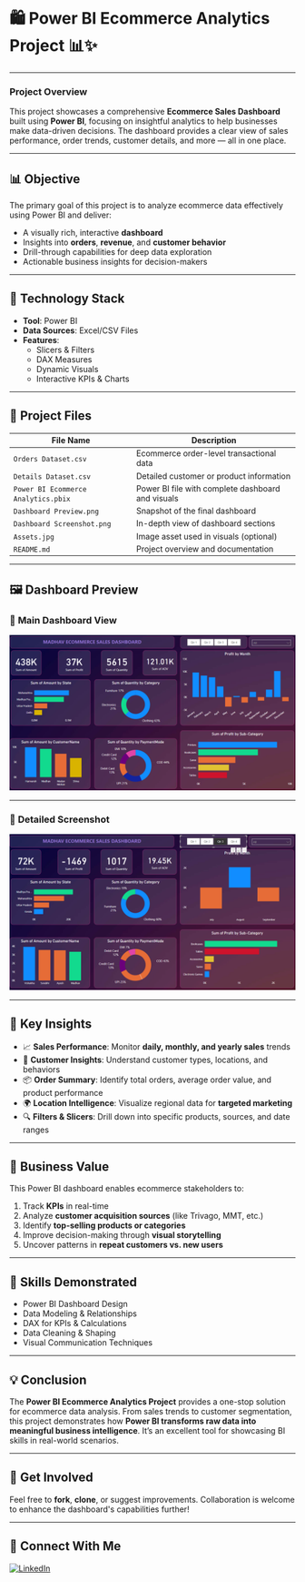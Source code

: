 # 🛍️ **Power BI Ecommerce Analytics Project** 📊✨

---

### **Project Overview**

This project showcases a comprehensive **Ecommerce Sales Dashboard** built using **Power BI**, focusing on insightful analytics to help businesses make data-driven decisions. The dashboard provides a clear view of sales performance, order trends, customer details, and more — all in one place.

---

## 📊 **Objective**

The primary goal of this project is to analyze ecommerce data effectively using Power BI and deliver:

- A visually rich, interactive **dashboard**
- Insights into **orders**, **revenue**, and **customer behavior**
- Drill-through capabilities for deep data exploration
- Actionable business insights for decision-makers

---

## 🧰 **Technology Stack**

- **Tool**: Power BI  
- **Data Sources**: Excel/CSV Files  
- **Features**:
  - Slicers & Filters
  - DAX Measures
  - Dynamic Visuals
  - Interactive KPIs & Charts

---

## 📁 **Project Files**

| **File Name**                         | **Description**                                      |
|--------------------------------------|------------------------------------------------------|
| `Orders Dataset.csv`                 | Ecommerce order-level transactional data            |
| `Details Dataset.csv`                | Detailed customer or product information            |
| `Power BI Ecommerce Analytics.pbix`  | Power BI file with complete dashboard and visuals   |
| `Dashboard Preview.png`              | Snapshot of the final dashboard                     |
| `Dashboard Screenshot.png`           | In-depth view of dashboard sections                 |
| `Assets.jpg`                         | Image asset used in visuals (optional)              |
| `README.md`                          | Project overview and documentation                  |

---

## 🖼️ **Dashboard Preview**

### 🔹 **Main Dashboard View**

![Dashboard Preview](Dashboard%20Preview.png)

---

### 🔸 **Detailed Screenshot**

![Dashboard Screenshot](Dashboard%20Screenshot.png)

---

## 📌 **Key Insights**

- 📈 **Sales Performance**: Monitor **daily, monthly, and yearly sales** trends  
- 👥 **Customer Insights**: Understand customer types, locations, and behaviors  
- 📦 **Order Summary**: Identify total orders, average order value, and product performance  
- 🌍 **Location Intelligence**: Visualize regional data for **targeted marketing**  
- 🔍 **Filters & Slicers**: Drill down into specific products, sources, and date ranges  

---

## 💼 **Business Value**

This Power BI dashboard enables ecommerce stakeholders to:

1. Track **KPIs** in real-time  
2. Analyze **customer acquisition sources** (like Trivago, MMT, etc.)  
3. Identify **top-selling products or categories**  
4. Improve decision-making through **visual storytelling**  
5. Uncover patterns in **repeat customers vs. new users**  

---

## 🎨 **Skills Demonstrated**

- Power BI Dashboard Design  
- Data Modeling & Relationships  
- DAX for KPIs & Calculations  
- Data Cleaning & Shaping  
- Visual Communication Techniques  

---

## 💡 **Conclusion**

The **Power BI Ecommerce Analytics Project** provides a one-stop solution for ecommerce data analysis. From sales trends to customer segmentation, this project demonstrates how **Power BI transforms raw data into meaningful business intelligence**. It’s an excellent tool for showcasing BI skills in real-world scenarios.

---

## 📣 **Get Involved**

Feel free to **fork**, **clone**, or suggest improvements. Collaboration is welcome to enhance the dashboard's capabilities further!

---

## 🔗 **Connect With Me**

[![LinkedIn](https://img.shields.io/badge/LinkedIn-%230077B5?style=for-the-badge&logo=linkedin&logoColor=white)](https://www.linkedin.com/in/rudreshtomar5/)
